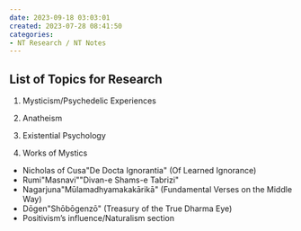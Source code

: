 ```yaml
---
date: 2023-09-18 03:03:01
created: 2023-07-28 08:41:50
categories:
- NT Research / NT Notes
---
```


## List of Topics for Research

1. Mysticism/Psychedelic Experiences
2. Anatheism
3. Existential Psychology

4. Works of Mystics

- Nicholas of Cusa"De Docta Ignorantia" (Of Learned Ignorance)
- Rumi"Masnavi""Divan-e Shams-e Tabrizi"
- Nagarjuna"Mūlamadhyamakakārikā" (Fundamental Verses on the Middle Way)
- Dōgen"Shōbōgenzō" (Treasury of the True Dharma Eye)
- Positivism’s influence/Naturalism section